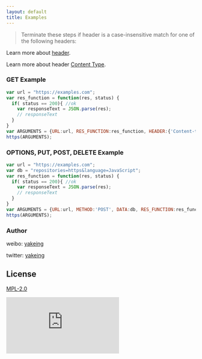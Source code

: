 ```yaml
---
layout: default
title: Examples
---
```


> Terminate these steps if header is a case-insensitive match for one of the following headers:

Learn more about [header](/pages/Header.html).

Learn more about header [Content Type](/pages/ContentType.html).

### GET Example

```javascript
var url = "https://examples.com";
var res_function = function(res, status) {
  if( status == 200){ //ok
  	var responseText = JSON.parse(res);
  	// responseText
  }
}
var ARGUMENTS = {URL:url, RES_FUNCTION:res_function, HEADER:{'Content-type':'application/json;charset=UTF-8'}};
https(ARGUMENTS);
```

### OPTIONS, PUT, POST, DELETE Example

```javascript
var url = "https://examples.com";
var db = "repositories=https&language=JavaScript";
var res_function = function(res, status) {
  if( status == 200){ //ok
  	var responseText = JSON.parse(res);
  	// responseText
  }
}
var ARGUMENTS = {URL:url, METHOD:'POST', DATA:db, RES_FUNCTION:res_function};
https(ARGUMENTS);
```

### Author

weibo: [yakeing](https://weibo.com/yakeing)

twitter: [yakeing](https://twitter.com/yakeing)

## License

[MPL-2.0](https://github.com/yakeing/https.js/blob/main/LICENSE)

[![license](https://badgen.net/github/license/yakeing/https.js?color=FE7D37&icon=github)](https://github.com/yakeing/https.js/blob/main/LICENSE)